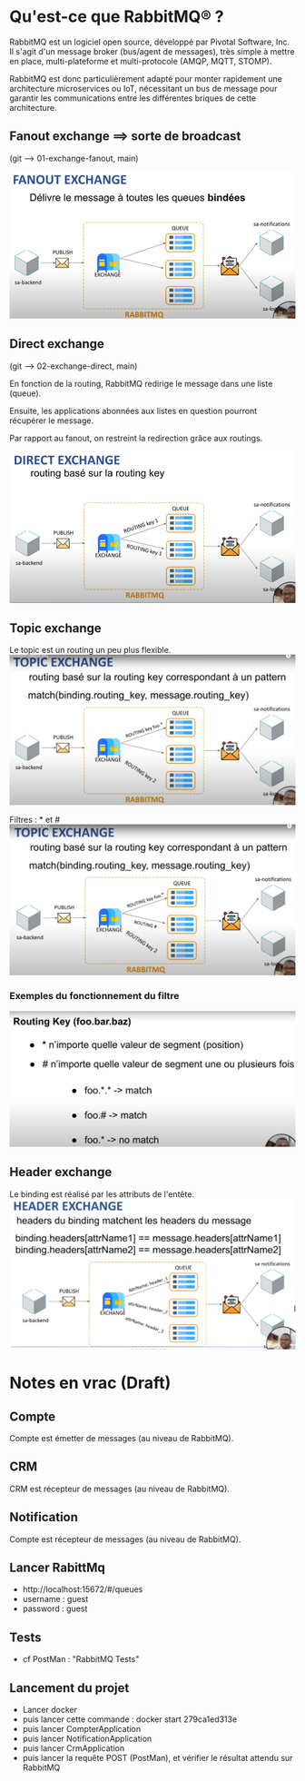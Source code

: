 # Qu'est-ce que RabbitMQ® ?
RabbitMQ est un logiciel open source, développé par Pivotal Software, Inc. Il s'agit d'un message broker (bus/agent de messages), très simple à mettre en place, multi-plateforme et multi-protocole (AMQP, MQTT, STOMP).

RabbitMQ est donc particulièrement adapté pour monter rapidement une architecture microservices ou IoT, nécessitant un bus de message pour garantir les communications entre les différentes briques de cette architecture.


## Fanout exchange ==> sorte de broadcast
(git --> 01-exchange-fanout, main)

![img.png](img.png)


## Direct exchange
(git --> 02-exchange-direct, main)

En fonction de la routing, RabbitMQ redirige le message dans une liste (queue).

Ensuite, les applications abonnées aux listes en question pourront récupérer le message.

Par rapport au fanout, on restreint la redirection grâce aux routings.

![img_2.png](img_2.png)

## Topic exchange
Le topic est un routing un peu plus flexible.
![img_1.png](img_1.png)

Filtres : * et #
![img_3.png](img_3.png)



### Exemples du fonctionnement du filtre
![img_4.png](img_4.png)

## Header exchange
Le binding est réalisé par les attributs de l'entête.
![img_5.png](img_5.png)

# Notes en vrac (Draft)

## Compte
Compte est émetter de messages (au niveau de RabbitMQ).

## CRM
CRM est récepteur de messages (au niveau de RabbitMQ).

## Notification
Compte est récepteur de messages (au niveau de RabbitMQ).


## Lancer RabittMq
* http://localhost:15672/#/queues
* username : guest
* password : guest

## Tests
* cf PostMan : "RabbitMQ Tests"

## Lancement du projet
* Lancer docker
* puis lancer cette commande : docker start 279ca1ed313e
* puis lancer CompterApplication
* puis lancer NotificationApplication
* puis lancer CrmApplication
* puis lancer la requête POST (PostMan), et vérifier le résultat attendu sur RabbitMQ

